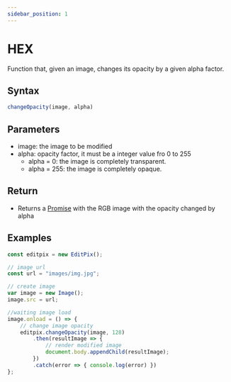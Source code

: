 ```yaml
---
sidebar_position: 1
---
```


# HEX
Function that, given an image, changes its opacity by a given alpha factor.

## Syntax

```jsx
changeOpacity(image, alpha)
```

## Parameters

- image: the image to be modified
- alpha: opacity factor, it must be a integer value fro 0 to 255
    - alpha = 0: the image is completely transparent.
    - alpha = 255: the image is completely opaque.

## Return

- Returns a [Promise](https://developer.mozilla.org/en-US/docs/Web/JavaScript/Reference/Global_Objects/Promise) with the RGB image with the opacity changed by alpha

## Examples

```jsx
const editpix = new EditPix();

// image url
const url = "images/img.jpg";

// create image
var image = new Image();
image.src = url;

//waiting image load
image.onload = () => {
    // change image opacity
    editpix.changeOpacity(image, 128)
        .then(resultImage => {
            // render modified image
            document.body.appendChild(resultImage);
        })
        .catch(error => { console.log(error) })
};
```